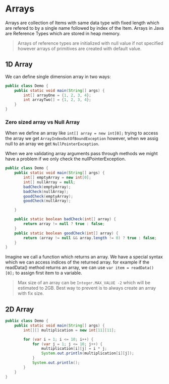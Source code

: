 # Arrays

Arrays are collection of Items with same data type with fixed length which are refered to by a single name followed by index of the Item.
Arrays in Java are Reference Types which are stored in heap memory.

> Arrays of reference types are initialized with null value if not specified however arrays of primitives are created with default value.

## 1D Array

We can define single dimension array in two ways:

```java
public class Demo {
    public static void main(String[] args) {
        int[] arrayOne = {1, 2, 3, 4};
        int arrayTwo[] = {1, 2, 3, 4};
    }
}
```

### Zero sized array vs Null Array

When we define an array like `int[] array = new int[0];` trying to access the array we get `ArrayIndexOutOfBoundException` however, when we assig null to an array we get `NullPointerException`.

When we are validating array arguments pass through methods we might have a problem if we only check the nullPointerException.

```Java
public class Demo {
    public static void main(String[] args) {
        int[] emptyArray = new int[0];
        int[] nullArray = null;
        badCheck(emptyArray); 
        badCheck(nullArray); 
        goodCheck(emptyArray); 
        goodCheck(nullArray); 

    }

    public static boolean badCheck(int[] array) {
        return array != null ? true : false;
    }
    public static boolean goodCheck(int[] array) {
        return (array != null && array.length != 0) ? true : false;
    }
}
```

Imagine we call a function which returns an array. We have a special syntax which we can access indices of the returned array.
for example if the readData() method returns an array, we can use `var item = readData() [0];` to assign first item to a variable.

> Max size of an array can be `Integer.MAX_VALUE -2` which will be estimated to 2GB.
> Best way to prevent is to always create an array with fix size.

## 2D Array

```java
public class Demo {
    public static void main(String[] args) {
        int[][] multiplication = new int[11][11];

        for (var i = 1; i <= 10; i++) {
            for (var j = 1; j <= 10; j++) {
                multiplication[i][j] = i * j;
                System.out.println(multiplication[i][j]);
            }
            System.out.println();
        }
    }
}
```
